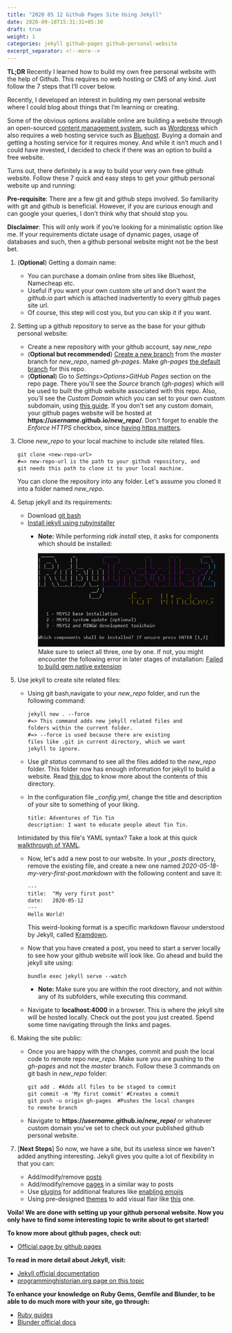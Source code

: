 ```yaml
---
title: "2020 05 12 Github Pages Site Using Jekyll"
date: 2020-09-18T15:31:31+05:30
draft: true
weight: 1
categories: jekyll github-pages github-personal-website
excerpt_separator: <!--more-->
---
```

**TL;DR** Recently I learned how to build my own free personal website with the help of Github. This requires no web hosting or CMS of any kind. Just follow the 7 steps that I’ll cover below.
<!--more-->
<meta name="description" content="{{ post.excerpt }}">
Recently, I developed an interest in building my own personal website where I could blog about things that I’m learning or creating.

Some of the obvious options available online are building a website through an open-sourced [content management system][cms], such as [Wordpress][wordpress] which also requires a web hosting service such as [Bluehost][bluehost]. Buying a domain and getting a hosting service for it requires money. And while it isn’t much and I could have invested, I decided to check if there was an option to build a free website.

Turns out, there definitely is a way to build your very own free github website. Follow these 7 quick and easy steps to get your github personal website up and running:

**Pre-requisite**: There are a few git and github steps involved. So familiarity with git and github is beneficial. However, if you are curious enough and can google your queries, I don't think why that should stop you.

**Disclaimer**: This will only work if you’re looking for a minimalistic option like me. If your requirements dictate usage of dynamic pages, usage of databases and such, then a github personal website might not be the best bet.

1. (**Optional**) Getting a domain name:
	+ You can purchase a domain online from sites like Bluehost, Namecheap etc.
	+ Useful if you want your own custom site url and don't want the *github.io* part which is attached inadvertently to every github pages site url.
	+ Of course, this step will cost you, but you can skip it if you want.

2. Setting up a github repository to serve as the base for your github personal website:
	* Create a new repository with your github account, say *new_repo*
	* (**Optional but recommended**) [Create a new branch][create-branch] from the *master* branch for *new_repo*, named *gh-pages*. Make *gh-pages* [the default branch][default-branch] for this repo.
	* (**Optional**) Go to *Settings>Options>GitHub Pages* section on the repo page. There you'll see the *Source* branch (*gh-pages*) which will be used to built the github website associated with this repo. Also, you'll see the *Custom Domain* which you can set to your own custom subdomain, using [this guide][custom-domain-guide]. If you don't set any custom domain, your github pages website will be hosted at **https://*username*.github.io/*new_repo*/**. Don't forget to enable the *Enforce HTTPS* checkbox, since [having https matters][https-matters].

3. Clone *new_repo* to your local machine to include site related files.

	```
	git clone <new-repo-url>
	#=> new-repo-url is the path to your github repository, and 
	git needs this path to clone it to your local machine.
	```
	You can clone the repository into any folder. Let's assume you cloned it into a folder named *new_repo*.

4. Setup jekyll and its requirements:
	* Download [git bash][git-bash]
	* [Install jekyll using rubyinstaller][install-jekyll]
		* **Note:** While performing *ridk install* step, it asks for components which should be installed:

			![ruby installer message](/static/images/ruby-installer-message.PNG)
			Make sure to select all three, one by one. If not, you might encounter the following error in later stages of installation: [Failed to build gem native extension][error]

5. Use jekyll to create site related files:
	* Using git bash,navigate to your *new_repo* folder, and run the following command:

		```
		jekyll new . --force
		#=> This command adds new jekyll related files and 
		folders within the current folder.
		#=> --force is used because there are existing 
		files like .git in current directory, which we want 
		jekyll to ignore.
		```
	* Use *git status* command to see all the files added to the *new_repo* folder. This folder now has enough information for jekyll to build a website. Read [this doc][dir-str] to know more about the contents of this directory.
	* In the configuration file *_config.yml*, change the title and description of your site to something of your liking.

		```
		title: Adventures of Tin Tin
		description: I want to educate people about Tin Tin.
		```
	Intimidated by this file's YAML syntax? Take a look at this quick [walkthrough of YAML][yaml].
	* Now, let's add a new post to our website. In your *_posts* directory, remove the existing file, and create a new one named *2020-05-18-my-very-first-post.markdown* with the following content and save it:

		```
		---
		title:  "My very first post"
		date:   2020-05-12
		---
		Hello World!
		```
		This weird-looking format is a specific markdown flavour understood by Jekyll, called [Kramdown][kram-docs].
	* Now that you have created a post, you need to start a server locally to see how your github website will look like. Go ahead and build the jekyll site using:

		```
		bundle exec jekyll serve --watch
		```
		* **Note:** Make sure you are within the root directory, and not within any of its subfolders, while executing this command.
	* Navigate to **localhost:4000** in a browser. This is where the jekyll site will be hosted locally. Check out the post you just created. Spend some time navigating through the links and pages.

6. Making the site public:
	* Once you are happy with the changes, commit and push the local code to remote repo *new_repo*. Make sure you are pushing to the *gh-pages* and not the *master* branch. Follow these 3 commands on git bash in *new_repo* folder:

		```
		git add . #Adds all files to be staged to commit
		git commit -m 'My first commit' #Creates a commit
		git push -u origin gh-pages  #Pushes the local changes 
		to remote branch
		```
	* Navigate to **https://*username*.github.io/*new_repo*/** or whatever custom domain you've set to check out your published github personal website.

7. [**Next Steps**] So now, we have a site, but its useless since we haven't added anything interesting. Jekyll gives you quite a lot of flexibility in that you can:
	* Add/modify/remove [posts][posts]
	* Add/modify/remove [pages][pages] in a similar way to posts
	* Use [plugins][plugins] for additional features like [enabling emojis][enbl-emoji]
	* Using pre-designed [themes][themes] to add visual flair like [this][theme-ex] one.

**Voila! We are done with setting up your github personal website. Now you only have to find some interesting topic to write about to get started!**

**To know more about github pages, check out:**
* [Official page by github pages][gh-pages]

**To read in more detail about Jekyll, visit:**
* [Jekyll official documentation][jekyll-docs]
* [programminghistorian.org page on this topic][ph.org]

**To enhance your knowledge on Ruby Gems, Gemfile and Blunder, to be able to do much more with your site, go through:**
* [Ruby guides][ruby-guides]
* [Blunder official docs][blunder-docs]


[https-matters]: https://web.dev/why-https-matters/
[bluehost]: https://www.bluehost.com/web-hosting/signup
[cms]: https://en.wikipedia.org/wiki/Content_management_system
[yaml]: https://rollout.io/blog/yaml-tutorial-everything-you-need-get-started/
[wordpress]: https://wordpress.org/
[create-branch]:https://help.github.com/en/github/collaborating-with-issues-and-pull-requests/creating-and-deleting-branches-within-your-repository
[default-branch]:https://help.github.com/en/github/administering-a-repository/setting-the-default-branch
[custom-domain-guide]: https://help.github.com/en/github/working-with-github-pages/managing-a-custom-domain-for-your-github-pages-site
[git-bash]: https://git-scm.com/download/win
[install-jekyll]: https://jekyllrb.com/docs/installation/windows/#installation-via-rubyinstaller
[error]: https://github.com/jekyll/jekyll/issues/7000
[dir-str]: https://jekyllrb.com/docs/structure/
[plugins]: https://jekyllrb.com/docs/plugins/
[enbl-emoji]: https://github.com/yihangho/emoji-for-jekyll
[themes]: https://jekyllrb.com/docs/themes/
[theme-ex]: https://github.com/mmistakes/minimal-mistakes
[posts]: https://jekyllrb.com/docs/posts/
[pages]: https://jekyllrb.com/docs/pages/
[ph.org]: https://programminghistorian.org/en/lessons/building-static-sites-with-jekyll-github-pages
[jekyll-docs]: https://jekyllrb.com/docs/
[ruby-guides]: https://guides.rubygems.org/
[blunder-docs]: https://bundler.io/docs.html
[kram-docs]: https://kramdown.gettalong.org/documentation.html
[gh-pages]: https://pages.github.com/
